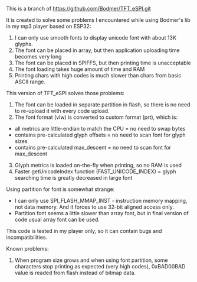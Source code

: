 This is a branch of https://github.com/Bodmer/TFT_eSPI.git

It is created to solve some problems I encountered while using Bodmer's lib in my mp3 player based on ESP32:
1) I can only use smooth fonts to display unicode font with about 13K glyphs.
2) The font can be placed in array, but then application uploading time becomes very long
3) The font can be placed in SPIFFS, but then printing time is unacceptable
4) The font loading takes huge amount of time and RAM
5) Printing chars with high codes is much slower than chars from basic ASCII range.

This version of TFT_eSPI solves those problems:
1) The font can be loaded in separate partition in flash, so there is no need to re-upload it with every code upload.
2) The font format (vlw) is converted to custom format (prt), which is:
  - all metrics are little-endian to match the CPU = no need to swap bytes
  - contains pre-calculated glyph offsets = no need to scan font for glyph sizes
  - contains pre-calculated max_descent = no need to scan font for max_descent
3) Glyph metrics is loaded on-the-fly when printing, so no RAM is used
4) Faster getUnicodeIndex function (FAST_UNICODE_INDEX) = glyph searching time is greatly decreased in large font

Using partition for font is somewhat strange:
- I can only use SPI_FLASH_MMAP_INST - instruction memory mapping, not data memory. And it forces to use 32-bit aligned access only. 
- Partition font seems a little slower than array font, but in final version of code usual array font can be used.

This code is tested in my player only, so it can contain bugs and incompatibilities.

Known problems:
1. When program size grows and when using font partition, some characters stop printing as expected (very high codes), 0xBAD00BAD value is readed from flash instead of bitmap data.

